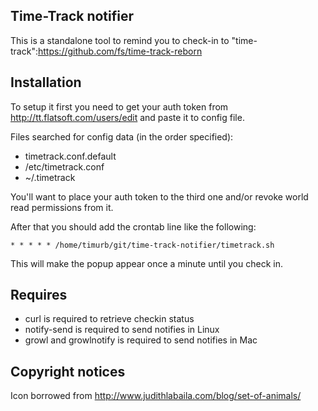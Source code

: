 Time-Track notifier
-------------------

This is a standalone tool to remind you to check-in to "time-track":https://github.com/fs/time-track-reborn

Installation
------------

To setup it first you need to get your auth token from http://tt.flatsoft.com/users/edit
and paste it to config file.

Files searched for config data (in the order specified):
* timetrack.conf.default
* /etc/timetrack.conf
* ~/.timetrack

You'll want to place your auth token to the third one and/or revoke world read permissions from it.

After that you should add the crontab line like the following:

    * * * * * /home/timurb/git/time-track-notifier/timetrack.sh

This will make the popup appear once a minute until you check in.

Requires
--------

* curl is required to retrieve checkin status
* notify-send is required to send notifies in Linux
* growl and growlnotify is required to send notifies in Mac

Copyright notices
-----------------

Icon borrowed from http://www.judithlabaila.com/blog/set-of-animals/
